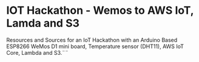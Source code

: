 # IOT Hackathon - Wemos to AWS IoT, Lamda and S3

Resources and Sources for an IoT Hackathon with an Arduino Based ESP8266 WeMos D1 mini board, Temperature sensor (DHT11), AWS IoT Core, Lambda and S3.¨¨



